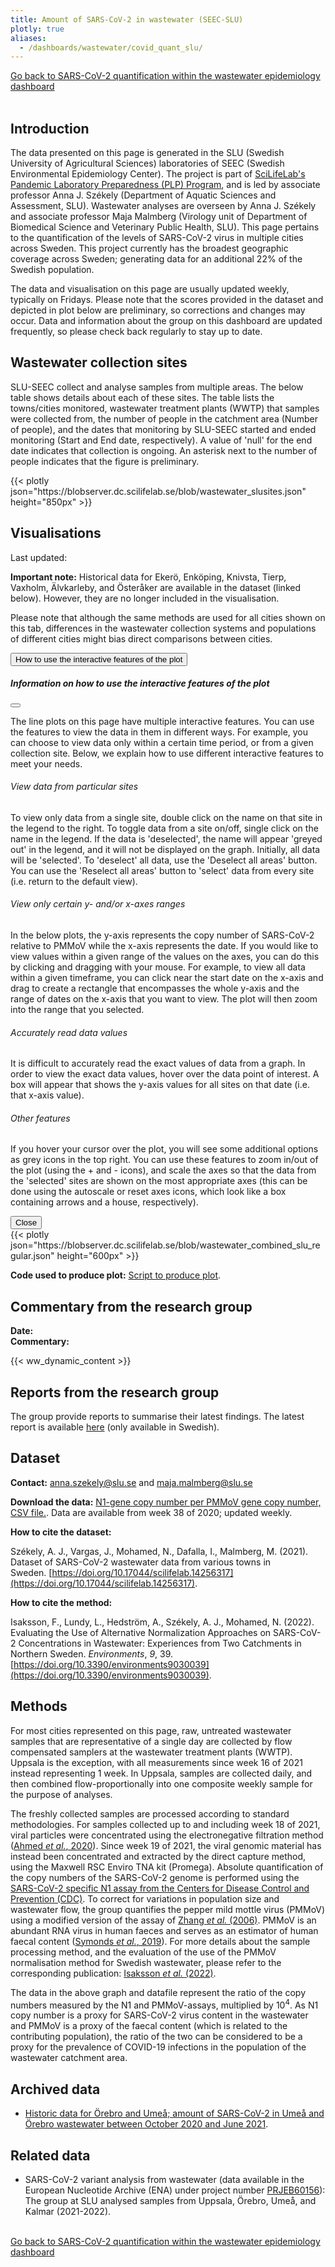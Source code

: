 ```yaml
---
title: Amount of SARS-CoV-2 in wastewater (SEEC-SLU)
plotly: true
aliases:
  - /dashboards/wastewater/covid_quant_slu/
---
```


<div class="mt-3">
  <a href="/dashboards/wastewater/covid_quantification/"><i class="bi bi-arrow-left-circle-fill"></i> Go back to SARS-CoV-2 quantification within the wastewater epidemiology dashboard</a>
</div>
<br>

## Introduction

The data presented on this page is generated in the SLU (Swedish University of Agricultural Sciences) laboratories of SEEC (Swedish Environmental Epidemiology Center). The project is part of [SciLifeLab's Pandemic Laboratory Preparedness (PLP) Program](/resources/), and is led by associate professor Anna J. Székely (Department of Aquatic Sciences and Assessment, SLU). Wastewater analyses are overseen by Anna J. Székely and associate professor Maja Malmberg (Virology unit of Department of Biomedical Science and Veterinary Public Health, SLU). This page pertains to the quantification of the levels of SARS-CoV-2 virus in multiple cities across Sweden. This project currently has the broadest geographic coverage across Sweden; generating data for an additional 22% of the Swedish population.

The data and visualisation on this page are usually updated weekly, typically on Fridays. Please note that the scores provided in the dataset and depicted in plot below are preliminary, so corrections and changes may occur. Data and information about the group on this dashboard are updated frequently, so please check back regularly to stay up to date.

## Wastewater collection sites

SLU-SEEC collect and analyse samples from multiple areas. The below table shows details about each of these sites. The table lists the towns/cities monitored, wastewater treatment plants (WWTP) that samples were collected from, the number of people in the catchment area (Number of people), and the dates that monitoring by SLU-SEEC started and ended monitoring (Start and End date, respectively). A value of 'null' for the end date indicates that collection is ongoing. An asterisk next to the number of people indicates that the figure is preliminary.

  <div class="plot_wrapper mb-3">
  <div class="table-responsive">{{< plotly json="https://blobserver.dc.scilifelab.se/blob/wastewater_slusites.json" height="850px" >}}</div>
</div>

<!-- <p>
  <a class="btn btn-primary" data-bs-toggle="collapse" href="#collapseExample1" role="button" aria-expanded="false" aria-controls="collapseExample1">
    Genomics data
  </a>
</p>
<div class="collapse" id="collapseExample1">
  <div class="card card-body">
  <div class="plot_wrapper mb-3">
  <div class="table-responsive">{{< plotly json="https://blobserver.dc.scilifelab.se/blob/wastewater_slusites.json" height="775px" width="800px" >}}</div>
</div>
  </div>
</div> -->

<!-- <button type="button" class="btn btn-sm btn-outline-secondary mb-2" data-bs-toggle="modal" data-bs-target="#interactiveFeaturesModal">
  How to use the interactive features of the plot
</button> -->

<!-- <div class="modal fade" id="interactiveFeaturesModal" tabindex="-1" aria-labelledby="interactiveFeaturesModalLabel" aria-hidden="true">
  <div class="modal-dialog modal-lg">
    <div class="modal-content">
      <div class="modal-header">
        <h5 class="modal-title" id="interactiveFeaturesModalLabel">Information on how to use the interactive features of the plot</h5>
        <button type="button" class="btn-close" data-bs-dismiss="modal" aria-label="Close"></button>
      </div>
      <div class="modal-body">
  <div class="table-responsive">{{< plotly json="https://blobserver.dc.scilifelab.se/blob/wastewater_slusites.json" height="600px" >}}</div>
      </div>
      <div class="modal-footer">
        <button type="button" class="btn btn-secondary" data-bs-dismiss="modal">Close</button>
      </div>
    </div>
  </div>
</div> -->

## Visualisations

<div class="alert alert-info">Last updated: <span id="last_modified_uppsala"></span></div>

<b>Important note:</b> Historical data for Ekerö, Enköping, Knivsta, Tierp, Vaxholm, Älvkarleby, and Österåker are available in the dataset (linked below). However, they are no longer included in the visualisation.

Please note that although the same methods are used for all cities shown on this tab, differences in the wastewater collection systems and populations of different cities might bias direct comparisons between cities.

<button type="button" class="btn btn-sm btn-outline-secondary mb-2" data-bs-toggle="modal" data-bs-target="#interactiveFeaturesModal">
  How to use the interactive features of the plot
</button>

<div class="modal fade" id="interactiveFeaturesModal" tabindex="-1" aria-labelledby="interactiveFeaturesModalLabel" aria-hidden="true">
  <div class="modal-dialog modal-lg">
    <div class="modal-content">
      <div class="modal-header">
        <h5 class="modal-title" id="interactiveFeaturesModalLabel">Information on how to use the interactive features of the plot</h5>
        <button type="button" class="btn-close" data-bs-dismiss="modal" aria-label="Close"></button>
      </div>
      <div class="modal-body">
        <p>The line plots on this page have multiple interactive features. You can use the features to view the data in them in different ways. For example, you can choose to view data only within a certain time period, or from a given collection site. Below, we explain how to use different interactive features to meet your needs.</p>
        <h6>View data from particular sites</h6>
        <p>To view only data from a single site, double click on the name on that site in the legend to the right. To toggle data from a site on/off, single click on the name in the legend. If the data is 'deselected', the name will appear 'greyed out' in the legend, and it will not be displayed on the graph. Initially, all data will be 'selected'. To 'deselect' all data, use the 'Deselect all areas' button. You can use the 'Reselect all areas' button to 'select' data from every site (i.e. return to the default view).</p>
        <h6>View only certain y- and/or x-axes ranges</h6>
        <p>In the below plots, the y-axis represents the copy number of SARS-CoV-2 relative to PMMoV while the x-axis represents the date. If you would like to view values within a given range of the values on the axes, you can do this by clicking and dragging with your mouse. For example, to view all data within a given timeframe, you can click near the start date on the x-axis and drag to create a rectangle that encompasses the whole y-axis and the range of dates on the x-axis that you want to view. The plot will then zoom into the range that you selected.</p>
        <h6>Accurately read data values</h6>
        <p>It is difficult to accurately read the exact values of data from a graph. In order to view the exact data values, hover over the data point of interest. A box will appear that shows the y-axis values for all sites on that date (i.e. that x-axis value).</p>
        <h6>Other features</h6>
        <p>If you hover your cursor over the plot, you will see some additional options as grey icons in the top right. You can use these features to zoom in/out of the plot (using the + and - icons), and scale the axes so that the data from the 'selected' sites are shown on the most appropriate axes (this can be done using the autoscale or reset axes icons, which look like a box containing arrows and a house, respectively).</p>
      </div>
      <div class="modal-footer">
        <button type="button" class="btn btn-secondary" data-bs-dismiss="modal">Close</button>
      </div>
    </div>
  </div>
</div>

<div class="plot_wrapper mb-3">
  <div class="table-responsive">{{< plotly json="https://blobserver.dc.scilifelab.se/blob/wastewater_combined_slu_regular.json" height="600px" >}}</div>
</div>

**Code used to produce plot:** [Script to produce plot](https://github.com/ScilifelabDataCentre/covid-portal-visualisations/blob/main/wastewater/combined_slu_regular.py).

## Commentary from the research group

<div><b>Date:</b> <span id="slu_comment_date"></span><br><b>Commentary:</b> <span id="slu_comment"></span></div>

{{< ww_dynamic_content >}}

## Reports from the research group

The group provide reports to summarise their latest findings. The latest report is available [here](https://blobserver.dc.scilifelab.se/blob/Latest_weekly_report_SEEC-SLU.pdf) (only available in Swedish).

## Dataset

**Contact:** <anna.szekely@slu.se> and <maja.malmberg@slu.se>

**Download the data:** [N1-gene copy number per PMMoV gene copy number, CSV file.](https://datagraphics.dc.scilifelab.se/dataset/0ac8fa02871745048491de74e5689da9.csv). Data are available from week 38 of 2020; updated weekly.

**How to cite the dataset:**

Székely, A. J., Vargas, J., Mohamed, N., Dafalla, I., Malmberg, M. (2021). Dataset of SARS-CoV-2 wastewater data from various towns in Sweden. [https://doi.org/10.17044/scilifelab.14256317](https://doi.org/10.17044/scilifelab.14256317).

**How to cite the method:**

Isaksson, F., Lundy, L., Hedström, A., Székely, A. J., Mohamed, N. (2022). Evaluating the Use of Alternative Normalization Approaches on SARS-CoV-2 Concentrations in Wastewater: Experiences from Two Catchments in Northern Sweden. _Environments_, _9_, 39. [https://doi.org/10.3390/environments9030039](https://doi.org/10.3390/environments9030039).

## Methods

For most cities represented on this page, raw, untreated wastewater samples that are representative of a single day are collected by flow compensated samplers at the wastewater treatment plants (WWTP). Uppsala is the exception, with all measurements since week 16 of 2021 instead representing 1 week. In Uppsala, samples are collected daily, and then combined flow-proportionally into one composite weekly sample for the purpose of analyses.

The freshly collected samples are processed according to standard methodologies. For samples collected up to and including week 18 of 2021, viral particles were concentrated using the electronegative filtration method ([Ahmed _et al._, 2020](https://www.sciencedirect.com/science/article/pii/S004896972033480X)). Since week 19 of 2021, the viral genomic material has instead been concentrated and extracted by the direct capture method, using the Maxwell RSC Enviro TNA kit (Promega). Absolute quantification of the copy numbers of the SARS-CoV-2 genome is performed using the [SARS-CoV-2 specific N1 assay from the Centers for Disease Control and Prevention (CDC)](https://www.cdc.gov/coronavirus/2019-ncov/lab/rt-pcr-panel-primer-probes.html). To correct for variations in population size and wastewater flow, the group quantifies the pepper mild mottle virus (PMMoV) using a modified version of the assay of [Zhang _et al._ (2006)](https://doi.org/10.1371/journal.pbio.0040003). PMMoV is an abundant RNA virus in human faeces and serves as an estimator of human faecal content ([Symonds _et al._, 2019](https://doi.org/10.1371/journal.ppat.1007639)). For more details about the sample processing method, and the evaluation of the use of the PMMoV normalisation method for Swedish wastewater, please refer to the corresponding publication: [Isaksson _et al._ (2022)](https://www.mdpi.com/2076-3298/9/3/39).

The data in the above graph and datafile represent the ratio of the copy numbers measured by the N1 and PMMoV-assays, multiplied by 10<sup>4</sup>. As N1 copy number is a proxy for SARS-CoV-2 virus content in the wastewater and PMMoV is a proxy of the faecal content (which is related to the contributing population), the ratio of the two can be considered to be a proxy for the prevalence of COVID-19 infections in the population of the wastewater catchment area.

## Archived data

- [Historic data for Örebro and Umeå; amount of SARS-CoV-2 in Umeå and Örebro wastewater between October 2020 and June 2021](/dashboards/wastewater/covid_quantification/historic_orebro_umea).

## Related data

- SARS-CoV-2 variant analysis from wastewater (data available in the European Nucleotide Archive (ENA) under project number [PRJEB60156](https://www.ebi.ac.uk/ena/browser/view/PRJEB60156)): The group at SLU analysed samples from Uppsala, Örebro, Umeå, and Kalmar (2021-2022).

<br>
<div class="mt-3">
  <a href="/dashboards/wastewater/covid_quantification/"><i class="bi bi-arrow-left-circle-fill"></i> Go back to SARS-CoV-2 quantification within the wastewater epidemiology dashboard</a>
</div>
